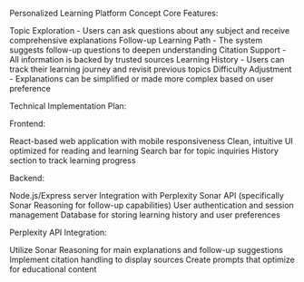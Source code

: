 Personalized Learning Platform Concept
Core Features:

Topic Exploration - Users can ask questions about any subject and receive comprehensive explanations
Follow-up Learning Path - The system suggests follow-up questions to deepen understanding
Citation Support - All information is backed by trusted sources
Learning History - Users can track their learning journey and revisit previous topics
Difficulty Adjustment - Explanations can be simplified or made more complex based on user preference

Technical Implementation Plan:

Frontend:

React-based web application with mobile responsiveness
Clean, intuitive UI optimized for reading and learning
Search bar for topic inquiries
History section to track learning progress


Backend:

Node.js/Express server
Integration with Perplexity Sonar API (specifically Sonar Reasoning for follow-up capabilities)
User authentication and session management
Database for storing learning history and user preferences


Perplexity API Integration:

Utilize Sonar Reasoning for main explanations and follow-up suggestions
Implement citation handling to display sources
Create prompts that optimize for educational content